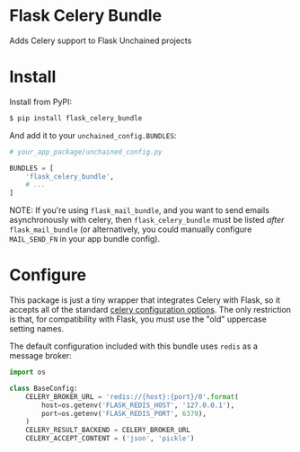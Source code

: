 # Flask Celery Bundle

Adds Celery support to Flask Unchained projects

# Install

Install from PyPI:

```bash
$ pip install flask_celery_bundle
```

And add it to your `unchained_config.BUNDLES`:

```python
# your_app_package/unchained_config.py

BUNDLES = [
    'flask_celery_bundle',
    # ...
]
```

NOTE: If you're using `flask_mail_bundle`, and you want to send emails asynchronously with celery, then `flask_celery_bundle` must be listed *after* `flask_mail_bundle` (or alternatively, you could manually configure `MAIL_SEND_FN` in your app bundle config).

# Configure

This package is just a tiny wrapper that integrates Celery with Flask, so it accepts all of the standard [celery configuration options](http://docs.celeryproject.org/en/latest/userguide/configuration.html). The only restriction is that, for compatibility with Flask, you must use the "old" uppercase setting names.

The default configuration included with this bundle uses `redis` as a message broker:

```python
import os

class BaseConfig:
    CELERY_BROKER_URL = 'redis://{host}:{port}/0'.format(
        host=os.getenv('FLASK_REDIS_HOST', '127.0.0.1'),
        port=os.getenv('FLASK_REDIS_PORT', 6379),
    )
    CELERY_RESULT_BACKEND = CELERY_BROKER_URL
    CELERY_ACCEPT_CONTENT = ('json', 'pickle')
```
